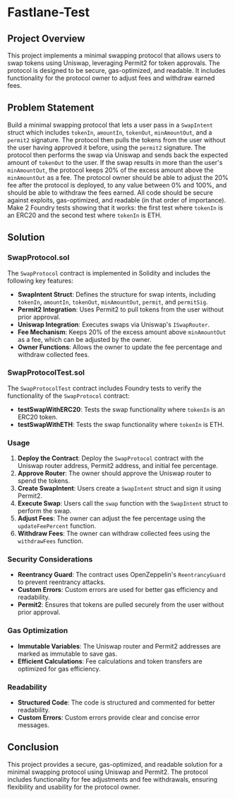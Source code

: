 # Fastlane-Test

## Project Overview

This project implements a minimal swapping protocol that allows users to swap tokens using Uniswap, leveraging Permit2 for token approvals. The protocol is designed to be secure, gas-optimized, and readable. It includes functionality for the protocol owner to adjust fees and withdraw earned fees.

## Problem Statement

Build a minimal swapping protocol that lets a user pass in a `SwapIntent` struct which includes `tokenIn`, `amountIn`, `tokenOut`, `minAmountOut`, and a `permit2` signature. The protocol then pulls the tokens from the user without the user having approved it before, using the `permit2` signature. The protocol then performs the swap via Uniswap and sends back the expected amount of `tokenOut` to the user. If the swap results in more than the user's `minAmountOut`, the protocol keeps 20% of the excess amount above the `minAmountOut` as a fee. The protocol owner should be able to adjust the 20% fee after the protocol is deployed, to any value between 0% and 100%, and should be able to withdraw the fees earned. All code should be secure against exploits, gas-optimized, and readable (in that order of importance). Make 2 Foundry tests showing that it works: the first test where `tokenIn` is an ERC20 and the second test where `tokenIn` is ETH.

## Solution

### SwapProtocol.sol

The `SwapProtocol` contract is implemented in Solidity and includes the following key features:

- **SwapIntent Struct**: Defines the structure for swap intents, including `tokenIn`, `amountIn`, `tokenOut`, `minAmountOut`, `permit`, and `permitSig`.
- **Permit2 Integration**: Uses Permit2 to pull tokens from the user without prior approval.
- **Uniswap Integration**: Executes swaps via Uniswap's `ISwapRouter`.
- **Fee Mechanism**: Keeps 20% of the excess amount above `minAmountOut` as a fee, which can be adjusted by the owner.
- **Owner Functions**: Allows the owner to update the fee percentage and withdraw collected fees.

### SwapProtocolTest.sol

The `SwapProtocolTest` contract includes Foundry tests to verify the functionality of the `SwapProtocol` contract:

- **testSwapWithERC20**: Tests the swap functionality where `tokenIn` is an ERC20 token.
- **testSwapWithETH**: Tests the swap functionality where `tokenIn` is ETH.

### Usage

1. **Deploy the Contract**: Deploy the `SwapProtocol` contract with the Uniswap router address, Permit2 address, and initial fee percentage.
2. **Approve Router**: The owner should approve the Uniswap router to spend the tokens.
3. **Create SwapIntent**: Users create a `SwapIntent` struct and sign it using Permit2.
4. **Execute Swap**: Users call the `swap` function with the `SwapIntent` struct to perform the swap.
5. **Adjust Fees**: The owner can adjust the fee percentage using the `updateFeePercent` function.
6. **Withdraw Fees**: The owner can withdraw collected fees using the `withdrawFees` function.

### Security Considerations

- **Reentrancy Guard**: The contract uses OpenZeppelin's `ReentrancyGuard` to prevent reentrancy attacks.
- **Custom Errors**: Custom errors are used for better gas efficiency and readability.
- **Permit2**: Ensures that tokens are pulled securely from the user without prior approval.

### Gas Optimization

- **Immutable Variables**: The Uniswap router and Permit2 addresses are marked as immutable to save gas.
- **Efficient Calculations**: Fee calculations and token transfers are optimized for gas efficiency.

### Readability

- **Structured Code**: The code is structured and commented for better readability.
- **Custom Errors**: Custom errors provide clear and concise error messages.

## Conclusion

This project provides a secure, gas-optimized, and readable solution for a minimal swapping protocol using Uniswap and Permit2. The protocol includes functionality for fee adjustments and fee withdrawals, ensuring flexibility and usability for the protocol owner.
